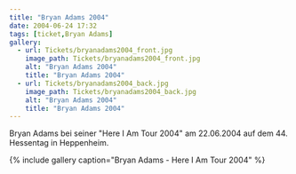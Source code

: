 ```yaml
---
title: "Bryan Adams 2004"
date: 2004-06-24 17:32
tags: [ticket,Bryan Adams]
gallery:
  - url: Tickets/bryanadams2004_front.jpg
    image_path: Tickets/bryanadams2004_front.jpg
    alt: "Bryan Adams 2004"
    title: "Bryan Adams 2004"
  - url: Tickets/bryanadams2004_back.jpg
    image_path: Tickets/bryanadams2004_back.jpg
    alt: "Bryan Adams 2004"
    title: "Bryan Adams 2004"
---
```


Bryan Adams bei seiner "Here I Am Tour 2004" am 22.06.2004 auf dem 44. Hessentag in Heppenheim.

{% include gallery caption="Bryan Adams - Here I Am Tour 2004" %}


<!-- 
{% include wetty/picture_left.html img="Tickets/bryanadams2004_front.jpg" alt="Bryan Adams 2004" %}
{% include wetty/picture_right.html img="Tickets/bryanadams2004_back.jpg" alt="Bryan Adams 2004" %}

  - url: /assets/images/responsive/popup/Tickets/bryanadams2004_front.jpg
    image_path: /assets/images/responsive/popup/Tickets/bryanadams2004_front.jpg
    alt: "Bryan Adams 2004"
    title: "Bryan Adams 2004"
  - url: /assets/images/responsive/popup/Tickets/bryanadams2004_back.jpg
    image_path: /assets/images/responsive/popup/Tickets/bryanadams2004_back.jpg
    alt: "Bryan Adams 2004"
    title: "Bryan Adams 2004"
-->